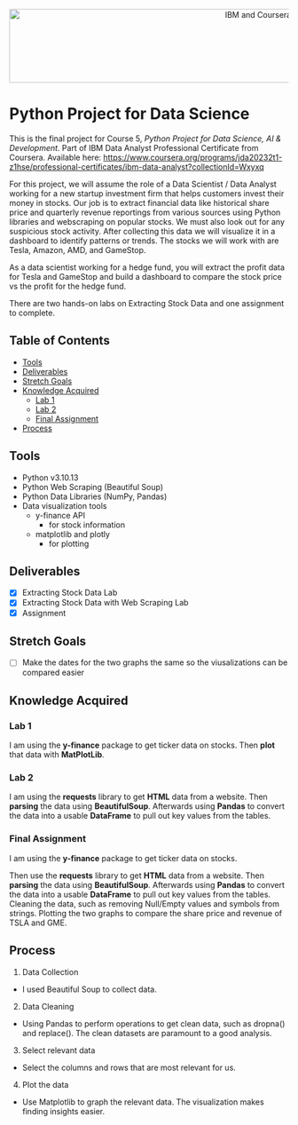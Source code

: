 <p align="center">
    <img src="https://howtolearnmachinelearning.com/wp-content/uploads/2021/04/coursera_machine_learning_ibm.png?raw=true" alt="IBM and Coursera Logos" width="926" height="133"/>
</p>

# Python Project for Data Science

This is the final project for Course 5, _Python Project for Data Science, AI & Development_. Part of IBM Data Analyst Professional Certificate from Coursera. Available here: https://www.coursera.org/programs/jda20232t1-z1hse/professional-certificates/ibm-data-analyst?collectionId=Wxyxq

For this project, we will assume the role of a Data Scientist / Data Analyst working for a new startup investment firm that helps customers invest their money in stocks. Our job is to extract financial data like historical share price and quarterly revenue reportings from various sources using Python libraries and webscraping on popular stocks. We must also look out for any suspicious stock activity. After collecting this data we will visualize it in a dashboard to identify patterns or trends. The stocks we will work with are Tesla, Amazon, AMD, and GameStop.

As a data scientist working for a hedge fund, you will extract the profit data for Tesla and GameStop and build a dashboard to compare the stock price vs the profit for the hedge fund.

There are two hands-on labs on Extracting Stock Data and one assignment to complete.

## Table of Contents

- [Tools](#tools)
- [Deliverables](#deliverables)
- [Stretch Goals](#stretch-goals)
- [Knowledge Acquired](#knowledge-acquired)
  - [Lab 1](#lab-1)
  - [Lab 2](#lab-2)
  - [Final Assignment](#final-assignment)
- [Process](#process)

## Tools

- Python v3.10.13
- Python Web Scraping (Beautiful Soup)
- Python Data Libraries (NumPy, Pandas)
- Data visualization tools
  - y-finance API
    - for stock information
  - matplotlib and plotly
    - for plotting

## Deliverables

- [x] Extracting Stock Data Lab
- [x] Extracting Stock Data with Web Scraping Lab
- [x] Assignment

## Stretch Goals

- [ ] Make the dates for the two graphs the same so the viusalizations can be compared easier

## Knowledge Acquired

### Lab 1

I am using the **y-finance** package to get ticker data on stocks. Then **plot** that data with **MatPlotLib**.

### Lab 2

I am using the **requests** library to get **HTML** data from a website. Then **parsing** the data using **BeautifulSoup**. Afterwards using **Pandas** to convert the data into a usable **DataFrame** to pull out key values from the tables.

### Final Assignment

I am using the **y-finance** package to get ticker data on stocks.

Then use the **requests** library to get **HTML** data from a website. Then **parsing** the data using **BeautifulSoup**. Afterwards using **Pandas** to convert the data into a usable **DataFrame** to pull out key values from the tables. Cleaning the data, such as removing Null/Empty values and symbols from strings. Plotting the two graphs to compare the share price and revenue of TSLA and GME.

## Process

1. Data Collection

- I used Beautiful Soup to collect data.

2. Data Cleaning

- Using Pandas to perform operations to get clean data, such as dropna() and replace(). The clean datasets are paramount to a good analysis.

3. Select relevant data

- Select the columns and rows that are most relevant for us.

4. Plot the data

- Use Matplotlib to graph the relevant data. The visualization makes finding insights easier.
